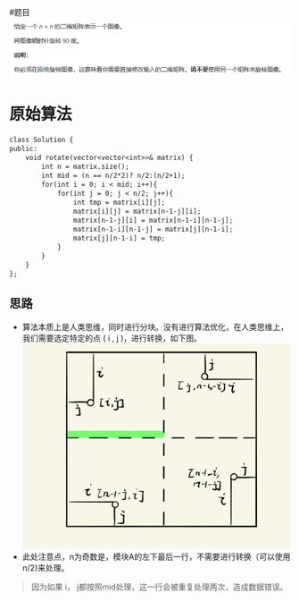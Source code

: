 #题目
![img](./image/q.png)
# 原始算法
```
class Solution {
public:
    void rotate(vector<vector<int>>& matrix) {
        int n = matrix.size();
        int mid = (n == n/2*2)? n/2:(n/2+1);
        for(int i = 0; i < mid; i++){
            for(int j = 0; j < n/2; j++){
                int tmp = matrix[i][j];
                matrix[i][j] = matrix[n-1-j][i];
                matrix[n-1-j][i] = matrix[n-1-i][n-1-j];
                matrix[n-1-i][n-1-j] = matrix[j][n-1-i];
                matrix[j][n-1-i] = tmp;
            }
        }
    }
};
```
## 思路  
* 算法本质上是人类思维，同时进行分块。没有进行算法优化，在人类思维上，我们需要选定特定的点 ( i , j )，进行转换，如下图。
![img](./image/1.png)
* 此处注意点，n为奇数是，模块A的左下最后一行，不需要进行转换（可以使用n/2)来处理。
>因为如果 i， j都按照mid处理，这一行会被重复处理两次，造成数据错误。

